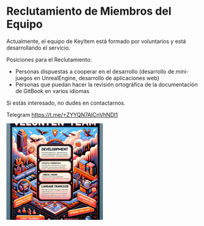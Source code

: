 # Reclutamiento de Miembros del Equipo

Actualmente, el equipo de KeyItem está formado por voluntarios y está desarrollando el servicio.

Posiciones para el Reclutamiento:
- Personas dispuestas a cooperar en el desarrollo (desarrollo de mini-juegos en UnrealEngine, desarrollo de aplicaciones web)
- Personas que puedan hacer la revisión ortográfica de la documentación de GitBook en varios idiomas

Si estás interesado, no dudes en contactarnos.

Telegram
https://t.me/+ZYYQN7AICnVhNDI1

<div style="display: flex; flex-direction: row; align-items: center;">
    <div style="max-width: 50%;">
        <img src="../images/recruit.webp" alt="recruit" style="max-width: 100%; height: auto;">
    </div>
    <div style="max-width: 50%;">
    </div>
</div>
